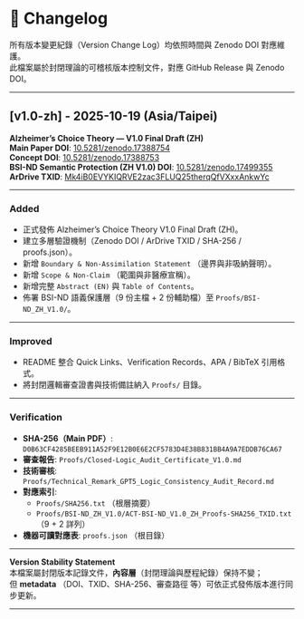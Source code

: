 # 📜 Changelog

所有版本變更紀錄（Version Change Log）均依照時間與 Zenodo DOI 對應維護。  
此檔案屬於封閉理論的可稽核版本控制文件，對應 GitHub Release 與 Zenodo DOI。

---

## [v1.0-zh] - 2025-10-19 (Asia/Taipei)

**Alzheimer’s Choice Theory — V1.0 Final Draft (ZH)**  
**Main Paper DOI**: [10.5281/zenodo.17388754](https://doi.org/10.5281/zenodo.17388754)  
**Concept DOI**: [10.5281/zenodo.17388753](https://doi.org/10.5281/zenodo.17388753)  
**BSI-ND Semantic Protection (ZH V1.0) DOI**: [10.5281/zenodo.17499355](https://doi.org/10.5281/zenodo.17499355)  
**ArDrive TXID**: [Mk4iB0EVYKIQRVE2zac3FLUQ25therqQfVXxxAnkwYc](https://arweave.net/Mk4iB0EVYKIQRVE2zac3FLUQ25therqQfVXxxAnkwYc)

---

### Added
- 正式發佈 Alzheimer’s Choice Theory V1.0 Final Draft (ZH)。  
- 建立多層驗證機制（Zenodo DOI / ArDrive TXID / SHA-256 / proofs.json）。  
- 新增 `Boundary & Non-Assimilation Statement` （邊界與非吸納聲明）。  
- 新增 `Scope & Non-Claim` （範圍與非醫療宣稱）。  
- 新增完整 `Abstract (EN)` 與 `Table of Contents`。  
- 佈署 BSI-ND 語義保護層（9 份主檔 + 2 份輔助檔）至 `Proofs/BSI-ND_ZH_V1.0/`。  

---

### Improved
- README 整合 Quick Links、Verification Records、APA / BibTeX 引用格式。  
- 將封閉邏輯審查證書與技術備註納入 `Proofs/` 目錄。  

---

### Verification
- **SHA-256（Main PDF）**: `D0B63CF4285BEEB911A52F9E12B0E6E2CF5783D4E38B831BB4A9A7EDDB76CA67`  
- **審查報告**: `Proofs/Closed-Logic_Audit_Certificate_V1.0.md`  
- **技術審核**: `Proofs/Technical_Remark_GPT5_Logic_Consistency_Audit_Record.md`  
- **對應索引**:  
  - `Proofs/SHA256.txt` （根層摘要）  
  - `Proofs/BSI-ND_ZH_V1.0/ACT-BSI-ND_V1.0_ZH_Proofs-SHA256_TXID.txt` （9 + 2 詳列）  
- **機器可讀對應表**: `proofs.json` （根目錄）  

---

**Version Stability Statement**  
本檔案屬封閉版本記錄文件，**內容層**（封閉理論與歷程紀錄）保持不變；  
但 **metadata** （DOI、TXID、SHA-256、審查路徑 等）可依正式發佈版本進行同步更新。  

---
